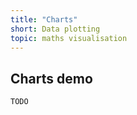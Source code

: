 ```yaml
---
title: "Charts"
short: Data plotting
topic: maths visualisation
---
```


## Charts demo

```js
TODO
```
